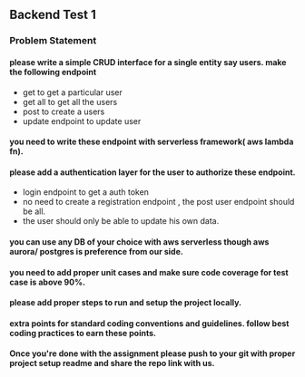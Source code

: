 ## Backend Test 1

### Problem Statement

#### please write a simple CRUD interface for a single entity say users. make the following endpoint 
- get to get a particular user
- get all to get all the users 
- post to create a users
- update endpoint to update user

#### you need to write these endpoint with serverless framework( aws lambda fn).

#### please add a authentication layer for the user to authorize these endpoint.
-  login endpoint  to get a auth token
-  no need to create a registration endpoint , the post user endpoint should be all.
-  the user should only be able to update his own data.

#### you can use any DB of your choice with aws serverless though aws aurora/ postgres is preference from our side.

#### you need to add proper unit cases and make sure code coverage for test case is above 90%.

#### please add proper steps to run and setup the project locally.

#### extra points for standard coding conventions and guidelines. follow best coding practices to earn these points. 

#### Once you're done with the assignment please push to your git with proper project setup readme and share the repo link with us. 
